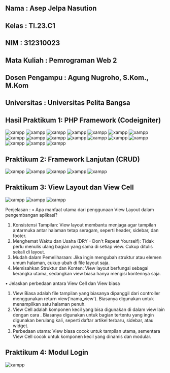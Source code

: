 ## Nama : Asep Jelpa Nasution

## Kelas : TI.23.C1

## NIM : 312310023

## Mata Kuliah : Pemrograman Web 2

## Dosen Pengampu : Agung Nugroho, S.Kom., M.Kom

## Universitas : Universitas Pelita Bangsa

## Hasil Praktikum 1: PHP Framework (Codeigniter)

![xampp](img/Picture1.png)
![xampp](img/Picture2.png)
![xampp](img/Picture3.png)
![xampp](img/Picture4.png)
![xampp](img/Picture5.png)
![xampp](img/Picture6.png)
![xampp](img/Picture7.png)
![xampp](img/Picture8.png)
![xampp](img/Picture9.png)
![xampp](img/Picture10.png)
![xampp](img/Picture11.png)
![xampp](img/Picture12.png)
![xampp](img/Picture13.png)
![xampp](img/Picture14.png)
![xampp](img/Picture15.png)
![xampp](img/Picture16.png)
![xampp](img/Picture17.png)

## Praktikum 2: Framework Lanjutan (CRUD)

![xampp](img/Picture18.png)
![xampp](img/Picture19.png)
![xampp](img/Picture20.png)
![xampp](img/Picture21.png)
![xampp](img/Picture22.png)

## Praktikum 3: View Layout dan View Cell

![xampp](img/Picture23.png)
![xampp](img/Picture24.png)
![xampp](img/Picture25.png)

Penjelasan :
• Apa manfaat utama dari penggunaan View Layout dalam pengembangan aplikasi?

1. Konsistensi Tampilan:
   View layout membantu menjaga agar tampilan antarmuka antar halaman tetap seragam, seperti header, sidebar, dan footer.
2. Menghemat Waktu dan Usaha (DRY - Don't Repeat Yourself):
   Tidak perlu menulis ulang bagian yang sama di setiap view. Cukup ditulis sekali di layout.
3. Mudah dalam Pemeliharaan:
   Jika ingin mengubah struktur atau elemen umum halaman, cukup ubah di file layout saja.
4. Memisahkan Struktur dan Konten:
   View layout berfungsi sebagai kerangka utama, sedangkan view biasa hanya mengisi kontennya saja.

• Jelaskan perbedaan antara View Cell dan View biasa

1. View Biasa adalah file tampilan yang biasanya dipanggil dari controller menggunakan return view('nama_view'). Biasanya digunakan untuk menampilkan satu halaman penuh.
2. View Cell adalah komponen kecil yang bisa digunakan di dalam view lain dengan cara <?= view_cell('NamaClass::method') ?>. Biasanya digunakan untuk bagian tertentu yang ingin digunakan berulang kali, seperti daftar artikel terbaru, sidebar, atau widget.
3. Perbedaan utama:
   View biasa cocok untuk tampilan utama, sementara View Cell cocok untuk komponen kecil yang dinamis dan modular.

## Praktikum 4: Modul Login

![xampp](img/Picture26.png)
